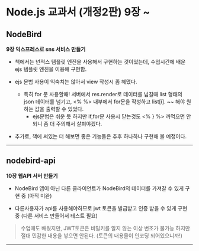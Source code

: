 # Node.js 교과서 (개정2판) 9장 ~

## NodeBird

**9장 익스프레스로 sns 서비스 만들기**

- 책에서는 넌적스 템플릿 엔진을 사용해서 구현하는 것이었는데, 수업시간에 배운 ejs 템플릿 엔진을 이용해 구현함.

- ejs 문법 사용이 익숙치는 않아서 view 작성시 좀 헤맸다.

  - 특히 for 문 사용할때! 서버에서 res.render로 데이터를 넘길때 list 형태의 json 데이터를 넘기고, <% %> 내부에서 for문을 작성하고 list[i]. ~~ 해야 원하는 값을 출력할 수 있었다.
    - ejs문법은 쉬운 듯 하지만 if,for문 사용시 닫는것도 <% } %> 까먹으면 안되니 좀 더 주의해서 살펴야겠다.

- 추가로, 책에 써있는 더 해보면 좋은 기능들은 추후 하나하나 구현해 볼 예정이다.

---

## nodebird-api

**10장 웹API 서버 만들기**

- NodeBird 앱이 아닌 다른 클라이언트가 NodeBird의 데이터를 가져갈 수 있게 구현 중 (아직 미완)

- 다른사용자가 api를 사용해야하므로 jwt 토큰을 발급받고 인증 받을 수 있게 구현 중 (다른 서비스 만들어서 테스트 필요)

> 수업때도 배웠지만, JWT토큰은 비밀키를 알지 않는 이상 변조가 불가능 하지만 절대 민감한 내용을 넣으면 안된다. (토큰의 내용물이 인코딩 되어있으니까!)

---
